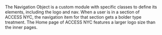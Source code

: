 The Navigation Object is a custom module with specific classes to define its elements, including the logo and nav. When a user is in a section of ACCESS NYC, the navigation item for that section gets a bolder type treatment. The Home page of ACCESS NYC features a larger logo size than the inner pages.